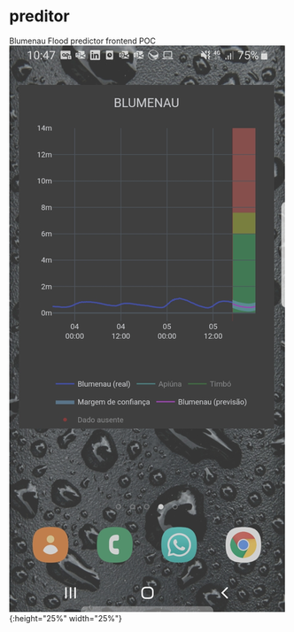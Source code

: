 # preditor
Blumenau Flood predictor frontend POC
![widget](Screenshot.jpg){:height="25%" width="25%"}


